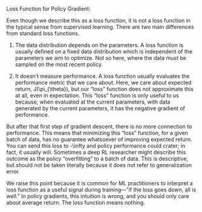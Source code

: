 
Loss Function for Policy Gradient: 

Even though we describe this as a loss function, it is not a loss function in the typical sense from supervised learning. There are two main differences from standard loss functions.

1. The data distribution depends on the parameters. A loss function is usually defined on a fixed data distribution which is independent of the parameters we aim to optimize. Not so here, where the data must be sampled on the most recent policy.

2. It doesn’t measure performance. A loss function usually evaluates the performance metric that we care about. Here, we care about expected return, J(\pi_{\theta}), but our “loss” function does not approximate this at all, even in expectation. This “loss” function is only useful to us because, when evaluated at the current parameters, with data generated by the current parameters, it has the negative gradient of performance.

But after that first step of gradient descent, there is no more connection to performance. This means that minimizing this “loss” function, for a given batch of data, has no guarantee whatsoever of improving expected return. You can send this loss to -\infty and policy performance could crater; in fact, it usually will. Sometimes a deep RL researcher might describe this outcome as the policy “overfitting” to a batch of data. This is descriptive, but should not be taken literally because it does not refer to generalization error.

We raise this point because it is common for ML practitioners to interpret a loss function as a useful signal during training—”if the loss goes down, all is well.” In policy gradients, this intuition is wrong, and you should only care about average return. The loss function means nothing.
